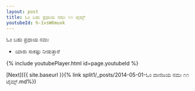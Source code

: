 ```yaml
---
layout: post
title: ಓಂ ಬಹು ಪ್ರಧಾಯ ನಮಃ ೧೧ ಟೈಮ್ಸ್
youtubeId: h-1vsW6muxk
---
```

 
 
 ಓಂ ಬಹು ಪ್ರಧಾಯ ನಮಃ  
 
 -  ಯಾರು ಸಾಕಷ್ಟು ನೀಡುತ್ತಾರೆ 
 
  
 
  
 
 
 
 
 
 


{% include youtubePlayer.html id=page.youtubeId %}
 
[Next]({{ site.baseurl }}{% link  split1/_posts/2014-05-01-ಓಂ ವಾಣಿಜಯ ನಮಃ ೧೧ ಟೈಮ್ಸ್.md%})
 
